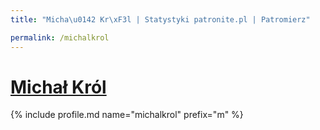 ```yaml
---
title: "Micha\u0142 Kr\xF3l | Statystyki patronite.pl | Patromierz"

permalink: /michalkrol
---
```


# [Michał Król](https://patronite.pl/michalkrol)

{% include profile.md name="michalkrol" prefix="m" %}
